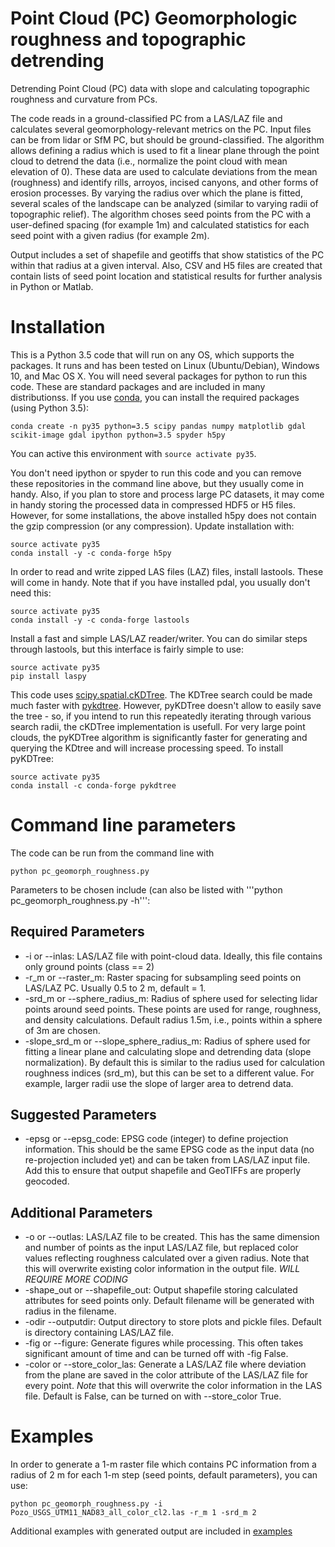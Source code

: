 # Point Cloud (PC) Geomorphologic roughness and topographic detrending
Detrending Point Cloud (PC) data with slope and calculating topographic roughness and curvature from PCs.

The code reads in a ground-classified PC from a LAS/LAZ file and calculates several geomorphology-relevant metrics on the PC. Input files can be from lidar or SfM PC, but should be ground-classified. The algorithm allows defining a radius which is used to fit a linear plane through the point cloud to detrend the data (i.e., normalize the point cloud with mean elevation of 0). These data are used to calculate deviations from the mean (roughness) and identify rills, arroyos, incised canyons, and other forms of erosion processes. By varying the radius over which the plane is fitted, several scales of the landscape can be analyzed (similar to varying radii of topographic relief).  The algorithm choses seed points from the PC with a user-defined spacing (for example 1m) and calculated statistics for each seed point with a given radius (for example 2m).

Output includes a set of shapefile and geotiffs that show statistics of the PC within that radius at a given interval. Also, CSV and H5 files are created that contain lists of seed point location and statistical results for further analysis in Python or Matlab.


# Installation
This is a Python 3.5 code that will run on any OS, which supports the packages. It runs and has been tested on Linux (Ubuntu/Debian), Windows 10, and Mac OS X. You will need several packages for python to run this code. These are standard packages and are included in many distributionss. If you use [conda](https://conda.io/docs/index.html), you can install the required packages (using Python 3.5):
```
conda create -n py35 python=3.5 scipy pandas numpy matplotlib gdal scikit-image gdal ipython python=3.5 spyder h5py
```

You can active this environment with ```source activate py35```.

You don't need ipython or spyder to run this code and you can remove these repositories in the command line above, but they usually come in handy. Also, if you plan to store and process large PC datasets, it may come in handy storing the processed data in compressed HDF5 or H5 files. However, for some installations, the above installed h5py does not contain the gzip compression (or any compression). Update installation with:
```
source activate py35
conda install -y -c conda-forge h5py
```

In order to read and write zipped LAS files (LAZ) files, install lastools. These will come in handy. Note that if you have installed pdal, you usually don't need this:
```
source activate py35
conda install -y -c conda-forge lastools
```

Install a fast and simple LAS/LAZ reader/writer. You can do similar steps through lastools, but this interface is fairly simple to use:
```
source activate py35
pip install laspy
```

This code uses [scipy.spatial.cKDTree](https://docs.scipy.org/doc/scipy-0.19.1/reference/generated/scipy.spatial.cKDTree.html). The KDTree search could be made much faster with [pykdtree](https://github.com/storpipfugl/pykdtree). However, pyKDTree doesn't allow to easily save the tree - so, if you intend to run this repeatedly iterating through various search radii, the cKDTree implementation is usefull. For very large point clouds, the pyKDTree algorithm is significantly faster for generating and querying the KDtree and will increase processing speed. To install pyKDTree:
```
source activate py35
conda install -c conda-forge pykdtree

```


# Command line parameters
The code can be run from the command line with
```
python pc_geomorph_roughness.py

```

Parameters to be chosen include (can also be listed with '''python pc_geomorph_roughness.py -h''':
## Required Parameters
+ -i or --inlas: LAS/LAZ file with point-cloud data. Ideally, this file contains only ground points (class == 2)
+ -r_m or --raster_m: Raster spacing for subsampling seed points on LAS/LAZ PC. Usually 0.5 to 2 m, default = 1.
+ -srd_m or --sphere_radius_m: Radius of sphere used for selecting lidar points around seed points. These points are used for range, roughness, and density calculations. Default radius 1.5m, i.e., points within a sphere of 3m are chosen.
+ -slope_srd_m or --slope_sphere_radius_m: Radius of sphere used for fitting a linear plane and calculating slope and detrending data (slope normalization). By default this is similar to the radius used for calculation roughness indices (srd_m), but this can be set to a different value. For example, larger radii use the slope of larger area to detrend data.

## Suggested Parameters
+ -epsg or --epsg_code: EPSG code (integer) to define projection information. This should be the same EPSG code as the input data (no re-projection included yet) and can be taken from LAS/LAZ input file. Add this to ensure that output shapefile and GeoTIFFs are properly geocoded.

## Additional Parameters
+ -o or --outlas: LAS/LAZ file to be created. This has the same dimension and number of points as the input LAS/LAZ file, but replaced color values reflecting roughness calculated over a given radius. Note that this will overwrite existing color information in the output file. *WILL REQUIRE MORE CODING*
+ -shape_out or --shapefile_out: Output shapefile storing calculated attributes for seed points only. Default filename will be generated with radius in the filename.
+ -odir --outputdir: Output directory to store plots and pickle files. Default is directory containing LAS/LAZ file.
+ -fig or --figure: Generate figures while processing. This often takes significant amount of time and can be turned off with -fig False.
+ -color or --store_color_las: Generate a LAS/LAZ file where deviation from the plane are saved in the color attribute of the LAS/LAZ file for every point. *Note* that this will overwrite the color information in the LAS file. Default is False, can be turned on with --store_color True.


# Examples

In order to generate a 1-m raster file which contains PC information from a radius of 2 m for each 1-m step (seed points, default parameters), you can use:

```
python pc_geomorph_roughness.py -i Pozo_USGS_UTM11_NAD83_all_color_cl2.las -r_m 1 -srd_m 2
```

Additional examples with generated output are included in [examples](examples/README.md)

